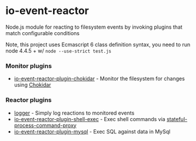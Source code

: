 # io-event-reactor

Node.js module for reacting to filesystem events by invoking plugins that match configurable conditions

Note, this project uses Ecmascript 6 class definition syntax, you need to run node 4.4.5 + w/ `node --use-strict test.js`


### Monitor plugins
* [io-event-reactor-plugin-chokidar](https://github.com/bitsofinfo/io-event-reactor-plugin-chokidar) - Monitor the filesystem for changes using [Chokidar](https://github.com/paulmillr/chokidar)

### Reactor plugins
* [logger](default-plugins/logger) - Simply log reactions to monitored events
* [io-event-reactor-plugin-shell-exec](https://github.com/bitsofinfo/io-event-reactor-plugin-shell-exec) - Exec shell commands via [stateful-process-command-proxy](https://github.com/bitsofinfo/stateful-process-command-proxy)
* [io-event-reactor-plugin-mysql](https://github.com/bitsofinfo/io-event-reactor-plugin-mysql) - Exec SQL against data in MySql
